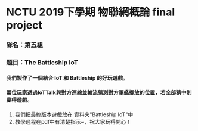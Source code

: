 # NCTU 2019下學期 物聯網概論 final project

### 隊名：第五組

### 題目：The Battleship IoT 

#### 我們製作了一個結合 IoT 和 Battleship 的好玩遊戲。
#### 兩位玩家透過IoTTalk與對方連線並輪流猜測對方軍艦擺放的位置，若全部猜中則贏得遊戲。

1. 我們把最終版本遊戲放在 資料夾"Battleship IoT"中
2. 教學過程在pdf中有清楚指示~，祝大家玩得開心！

